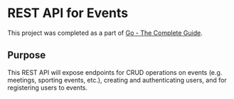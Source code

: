# REST API for Events

This project was completed as a part of [Go - The Complete Guide](https://www.udemy.com/course/go-the-complete-guide).

## Purpose

This REST API will expose endpoints for CRUD operations on events (e.g. meetings, sporting events, etc.), creating and authenticating users, and for registering users to events.
